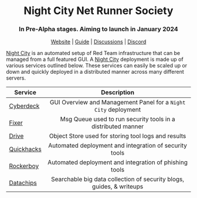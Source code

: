 <h1 align="center">
Night City Net Runner Society
</h1>
<h3 align="center">In Pre-Alpha stages. Aiming to launch in January 2024</h3>
<p align="center"> <a href="https://ncnrs.github.io">Website</a> | <a href="https://ncnrs.github.io/guide">Guide</a> | <a href="https://github.com/orgs/NCNRS/discussions">Discussions</a> | <a href="https://discord.gg/pksJXBfH">Discord</a></p>

[Night City](https://github.com/NCNRS/NightCity) is an automated setup of Red Team infrastructure that can be managed from a full featured GUI. A [Night City](https://github.com/NCNRS/NightCity) deployment is made up of various services outlined below. These services can easily be scaled up or down and quickly deployed in a distributed manner across many different servers. 

<div align="center">
  
| Service   |      Description      |
|----------|:-------------:|
| [Cyberdeck](https://github.com/NCNRS/Cyberdeck)  |  GUI Overview and Management Panel for a `Night City` deployment     |
| [Fixer](https://github.com/NCNRS/Fixer)      | Msg Queue used to run security tools in a distributed manner         |
| [Drive](https://github.com/NCNRS/Drive)      | Object Store used for storing tool logs and results                  |
| [Quickhacks](https://github.com/NCNRS/Drive) | Automated deployment and integration of security tools               |
| [Rockerboy](https://github.com/NCNRS/Rockerboy)  | Automated deployment and integration of phishing tools               |
| [Datachips](https://github.com/NCNRS/Datachips)  | Searchable big data collection of security blogs, guides, & writeups |

</div>

